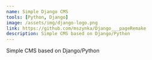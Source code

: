 ```yaml
---
name: Simple Django CMS
tools: [Python, Django]
image: /assets/img/django-logo.png
link: https://github.com/mszynka/Django___pageRemake
description: Simple CMS based on Django/Python
---
```


Simple CMS based on Django/Python
